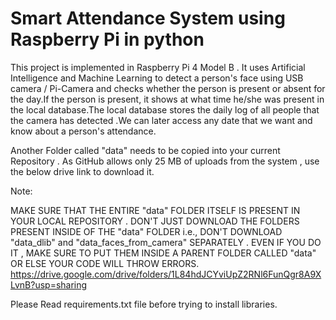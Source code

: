# Smart Attendance System using Raspberry Pi in python

 This project is implemented in Raspberry Pi 4 Model B . It uses Artificial Intelligence and Machine Learning to detect a person's face using USB camera / Pi-Camera and checks whether the person is present or absent for the day.If the person is present, it shows at what time he/she was present in the local database.The local database stores the daily log of all people that the camera has detected .We can later access any date that we want and know about a person's attendance.


Another Folder called "data" needs to be copied into your current Repository . As GitHub allows only 25 MB of uploads from the system , use the below drive link to download it.



Note: 

MAKE SURE THAT THE ENTIRE "data" FOLDER ITSELF IS PRESENT IN YOUR LOCAL REPOSITORY . DON'T JUST DOWNLOAD THE FOLDERS PRESENT INSIDE OF THE "data" FOLDER i.e., DON'T DOWNLOAD "data_dlib" and "data_faces_from_camera" SEPARATELY . EVEN IF YOU DO IT , MAKE SURE TO PUT THEM INSIDE A PARENT FOLDER CALLED "data" OR ELSE YOUR CODE WILL THROW ERRORS.
https://drive.google.com/drive/folders/1L84hdJCYviUpZ2RNl6FunQgr8A9XLvnB?usp=sharing



Please Read requirements.txt file before trying to install libraries.

